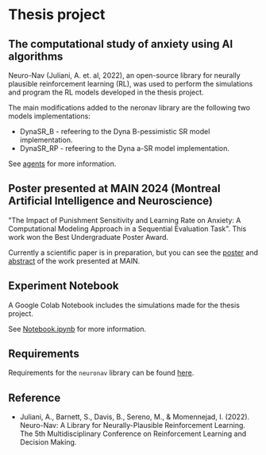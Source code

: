 # Thesis project 
## The computational study of anxiety using AI algorithms

Neuro-Nav (Juliani, A. et. al, 2022), an open-source library for neurally plausible reinforcement learning (RL), was used to perform the simulations and program the RL models developed in the thesis project.  

The main modifications added to the neronav library are the following two models implementations: 

- DynaSR_B - refeering to the Dyna B-pessimistic SR model implementation.
- DynaSR_RP - refeering to the Dyna a-SR model implementation.

See [agents](./agents) for more information.

## Poster presented at MAIN 2024 (Montreal Artificial Intelligence and Neuroscience)

"The Impact of Punishment Sensitivity and Learning Rate on Anxiety: A Computational Modeling Approach in a Sequential Evaluation Task". This work won the Best Undergraduate Poster Award.

Currently a scientific paper is in preparation, but you can see the [poster](.Poster_MAIN_2024.pdf) and [abstract](https://www.main2024.org/abstracts) of the work presented at MAIN.

## Experiment Notebook

A Google Colab Notebook includes the simulations made for the thesis project. 

See [Notebook.ipynb](./Notebook.ipynb) for more information.


## Requirements

Requirements for the `neuronav` library can be found [here](./setup.py).





## Reference


* Juliani, A., Barnett, S., Davis, B., Sereno, M., & Momennejad, I. (2022). Neuro-Nav: A Library for Neurally-Plausible Reinforcement Learning. The 5th Multidisciplinary Conference on Reinforcement Learning and Decision Making.


